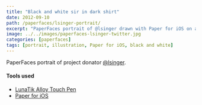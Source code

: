 ```yaml
---
title: "Black and white sir in dark shirt"
date: 2012-09-10
path: /paperfaces/lsinger-portrait/
excerpt: "PaperFaces portrait of @lsinger drawn with Paper for iOS on an iPad."
image: ../../images/paperfaces-lsinger-twitter.jpg
categories: [paperfaces]
tags: [portrait, illustration, Paper for iOS, black and white]
---
```


PaperFaces portrait of project donator [@lsinger](https://twitter.com/lsinger).

#### Tools used

- [LunaTik Alloy Touch Pen](https://www.amazon.com/gp/product/B00821TR7G/ref=as_li_ss_tl?ie=UTF8&tag=mademist-20&linkCode=as2&camp=1789&creative=390957&creativeASIN=B00821TR7G)
- [Paper for iOS](https://paper.bywetransfer.com/)
